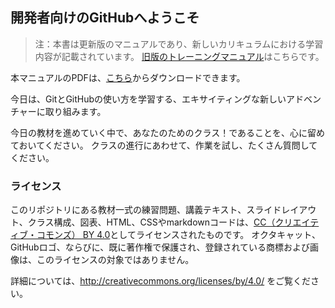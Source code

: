 ## 開発者向けのGitHubへようこそ

> 注：本書は更新版のマニュアルであり、新しいカリキュラムにおける学習内容が記載されています。 [旧版のトレーニングマニュアル](https://github.github.io/github-training-manual/legacy-manual.pdf)はこちらです。

本マニュアルのPDFは、[こちら](https://github.github.io/github-training-manual/GH4D.pdf)からダウンロードできます。

今日は、GitとGitHubの使い方を学習する、エキサイティングな新しいアドベンチャーに取り組みます。

今日の教材を進めていく中で、あなたのためのクラス！であることを、心に留めておいてください。 クラスの進行にあわせて、作業を試し、たくさん質問してください。

### ライセンス

このリポジトリにある教材一式の練習問題、講義テキスト、スライドレイアウト、クラス構成、図表、HTML、CSSやmarkdownコードは、[CC（クリエイティブ・コモンズ） BY 4.0](http://creativecommons.org/licenses/by/4.0/legalcode)としてライセンスされたものです。 オクタキャット、GitHubロゴ、ならびに、既に著作権で保護され、登録されている商標および画像は、このライセンスの対象ではありません。

詳細については、http://creativecommons.org/licenses/by/4.0/ をご覧ください。